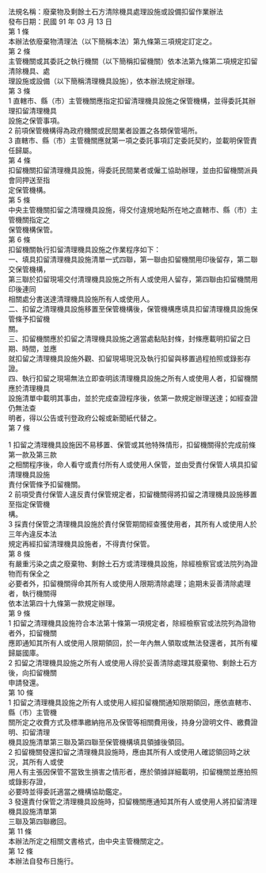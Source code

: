 法規名稱：廢棄物及剩餘土石方清除機具處理設施或設備扣留作業辦法  
發布日期：民國 91 年 03 月 13 日  
第 1 條  
本辦法依廢棄物清理法（以下簡稱本法）第九條第三項規定訂定之。  
第 2 條  
主管機關或其委託之執行機關（以下簡稱扣留機關）依本法第九條第二項規定扣留清除機具、處  
理設施或設備（以下簡稱清理機具設施），依本辦法規定辦理。  
第 3 條  
1 直轄市、縣（市）主管機關應指定扣留清理機具設施之保管機構，並得委託其辦理扣留清理機具  
設施之保管事項。  
2 前項保管機構得為政府機關或民間業者設置之各類保管場所。  
3 直轄市、縣（市）主管機關應就第一項之委託事項訂定委託契約，並載明保管責任歸屬。  
第 4 條  
扣留機關扣留清理機具設施，得委託民間業者或僱工協助辦理，並由扣留機關派員會同押送至指  
定保管機構。  
第 5 條  
中央主管機關扣留之清理機具設施，得交付違規地點所在地之直轄市、縣（市）主管機關指定之  
保管機構保管。  
第 6 條  
扣留機關執行扣留清理機具設施之作業程序如下：  
一、填具扣留清理機具設施清單一式四聯，第一聯由扣留機關用印後留存，第二聯交保管機構，  
第三聯於扣留現場交付清理機具設施之所有人或使用人留存，第四聯由扣留機關用印後連同  
相關處分書送達清理機具設施所有人或使用人。  
二、扣留之清理機具設施移置至保管機構後，保管機構應填具扣留清理機具設施保管條予扣留機  
關。  
三、扣留機關應於扣留之清理機具設施之適當處黏貼封條，封條應載明扣留之日期、時間，並應  
就扣留之清理機具設施外觀、扣留現場現況及執行扣留與移置過程拍照或錄影存證。  
四、執行扣留之現場無法立即查明該清理機具設施之所有人或使用人者，扣留機關應於清理機具  
設施清單中載明其事由，並於完成查證程序後，依第一款規定辦理送達；如經查證仍無法查  
明者，得以公告或刊登政府公報或新聞紙代替之。  
第 7 條  


1 扣留之清理機具設施因不易移置、保管或其他特殊情形，扣留機關得於完成前條第一款及第三款  
之相關程序後，命人看守或責付所有人或使用人保管，並由受責付保管人填具扣留清理機具設施  
責付保管條予扣留機關。  
2 前項受責付保管人違反責付保管規定者，扣留機關得將扣留之清理機具設施移置至指定保管機  
構。  
3 採責付保管之清理機具設施於責付保管期間經查獲使用者，其所有人或使用人於三年內違反本法  
規定再經扣留清理機具設施者，不得責付保管。  
第 8 條  
有嚴重污染之虞之廢棄物、剩餘土石方或清理機具設施，除經檢察官或法院列為證物而有保全之  
必要者外，扣留機關得命其所有人或使用人限期清除處理；逾期未妥善清除處理者，執行機關得  
依本法第四十九條第一款規定辦理。  
第 9 條  
1 扣留之清理機具設施符合本法第十條第一項規定者，除經檢察官或法院列為證物者外，扣留機關  
應即通知其所有人或使用人限期領回，於一年內無人領取或無法發還者，其所有權歸屬國庫。  
2 扣留之清理機具設施之所有人或使用人得於妥善清除處理其廢棄物、剩餘土石方後，向扣留機關  
申請發還。  
第 10 條  
1 扣留之清理機具設施之所有人或使用人經扣留機關通知限期領回，應依直轄市、縣（市）主管機  
關所定之收費方式及標準繳納拖吊及保管等相關費用後，持身分證明文件、繳費證明、扣留清理  
機具設施清單第三聯及第四聯至保管機構填具領據後領回。  
2 扣留機關發還扣留之清理機具設施時，應由其所有人或使用人確認領回時之狀況，其所有人或使  
用人有主張因保管不當致生損害之情形者，應於領據詳細載明，扣留機關並應拍照或錄影存證，  
必要時並得委託適當之機構協助鑑定。  
3 發還責付保管之清理機具設施時，扣留機關應通知其所有人或使用人將扣留清理機具設施清單第  
三聯及第四聯繳回。  
第 11 條  
本辦法所定之相關文書格式，由中央主管機關定之。  
第 12 條  
本辦法自發布日施行。  


